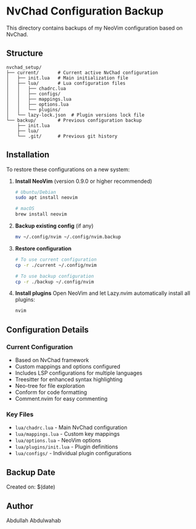 # NvChad Configuration Backup

This directory contains backups of my NeoVim configuration based on NvChad.

## Structure

```
nvchad_setup/
├── current/       # Current active NvChad configuration
│   ├── init.lua   # Main initialization file
│   ├── lua/       # Lua configuration files
│   │   ├── chadrc.lua
│   │   ├── configs/
│   │   ├── mappings.lua
│   │   ├── options.lua
│   │   └── plugins/
│   └── lazy-lock.json  # Plugin versions lock file
└── backup/        # Previous configuration backup
    ├── init.lua
    ├── lua/
    └── .git/      # Previous git history
```

## Installation

To restore these configurations on a new system:

1. **Install NeoVim** (version 0.9.0 or higher recommended)
   ```bash
   # Ubuntu/Debian
   sudo apt install neovim

   # macOS
   brew install neovim
   ```

2. **Backup existing config** (if any)
   ```bash
   mv ~/.config/nvim ~/.config/nvim.backup
   ```

3. **Restore configuration**
   ```bash
   # To use current configuration
   cp -r ./current ~/.config/nvim

   # To use backup configuration
   cp -r ./backup ~/.config/nvim
   ```

4. **Install plugins**
   Open NeoVim and let Lazy.nvim automatically install all plugins:
   ```bash
   nvim
   ```

## Configuration Details

### Current Configuration
- Based on NvChad framework
- Custom mappings and options configured
- Includes LSP configurations for multiple languages
- Treesitter for enhanced syntax highlighting
- Neo-tree for file exploration
- Conform for code formatting
- Comment.nvim for easy commenting

### Key Files
- `lua/chadrc.lua` - Main NvChad configuration
- `lua/mappings.lua` - Custom key mappings
- `lua/options.lua` - NeoVim options
- `lua/plugins/init.lua` - Plugin definitions
- `lua/configs/` - Individual plugin configurations

## Backup Date
Created on: $(date)

## Author
Abdullah Abdulwahab